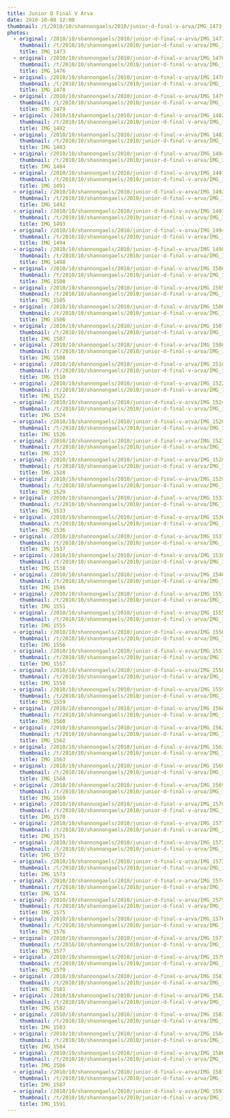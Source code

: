 ```yaml
---
title: Junior D Final V Arva
date: 2010-10-08 12:00
thumbnail: /t/2010/10/shannongaels/2010/junior-d-final-v-arva/IMG_1473.jpg
photos:
  - original: /2010/10/shannongaels/2010/junior-d-final-v-arva/IMG_1473.jpg
    thumbnail: /t/2010/10/shannongaels/2010/junior-d-final-v-arva/IMG_1473.jpg
    title: IMG_1473
  - original: /2010/10/shannongaels/2010/junior-d-final-v-arva/IMG_1476.jpg
    thumbnail: /t/2010/10/shannongaels/2010/junior-d-final-v-arva/IMG_1476.jpg
    title: IMG_1476
  - original: /2010/10/shannongaels/2010/junior-d-final-v-arva/IMG_1478.jpg
    thumbnail: /t/2010/10/shannongaels/2010/junior-d-final-v-arva/IMG_1478.jpg
    title: IMG_1478
  - original: /2010/10/shannongaels/2010/junior-d-final-v-arva/IMG_1479.jpg
    thumbnail: /t/2010/10/shannongaels/2010/junior-d-final-v-arva/IMG_1479.jpg
    title: IMG_1479
  - original: /2010/10/shannongaels/2010/junior-d-final-v-arva/IMG_1482.jpg
    thumbnail: /t/2010/10/shannongaels/2010/junior-d-final-v-arva/IMG_1482.jpg
    title: IMG_1482
  - original: /2010/10/shannongaels/2010/junior-d-final-v-arva/IMG_1483.jpg
    thumbnail: /t/2010/10/shannongaels/2010/junior-d-final-v-arva/IMG_1483.jpg
    title: IMG_1483
  - original: /2010/10/shannongaels/2010/junior-d-final-v-arva/IMG_1484.jpg
    thumbnail: /t/2010/10/shannongaels/2010/junior-d-final-v-arva/IMG_1484.jpg
    title: IMG_1484
  - original: /2010/10/shannongaels/2010/junior-d-final-v-arva/IMG_1491.jpg
    thumbnail: /t/2010/10/shannongaels/2010/junior-d-final-v-arva/IMG_1491.jpg
    title: IMG_1491
  - original: /2010/10/shannongaels/2010/junior-d-final-v-arva/IMG_1492.jpg
    thumbnail: /t/2010/10/shannongaels/2010/junior-d-final-v-arva/IMG_1492.jpg
    title: IMG_1492
  - original: /2010/10/shannongaels/2010/junior-d-final-v-arva/IMG_1493.jpg
    thumbnail: /t/2010/10/shannongaels/2010/junior-d-final-v-arva/IMG_1493.jpg
    title: IMG_1493
  - original: /2010/10/shannongaels/2010/junior-d-final-v-arva/IMG_1494.jpg
    thumbnail: /t/2010/10/shannongaels/2010/junior-d-final-v-arva/IMG_1494.jpg
    title: IMG_1494
  - original: /2010/10/shannongaels/2010/junior-d-final-v-arva/IMG_1498.jpg
    thumbnail: /t/2010/10/shannongaels/2010/junior-d-final-v-arva/IMG_1498.jpg
    title: IMG_1498
  - original: /2010/10/shannongaels/2010/junior-d-final-v-arva/IMG_1500.jpg
    thumbnail: /t/2010/10/shannongaels/2010/junior-d-final-v-arva/IMG_1500.jpg
    title: IMG_1500
  - original: /2010/10/shannongaels/2010/junior-d-final-v-arva/IMG_1505.jpg
    thumbnail: /t/2010/10/shannongaels/2010/junior-d-final-v-arva/IMG_1505.jpg
    title: IMG_1505
  - original: /2010/10/shannongaels/2010/junior-d-final-v-arva/IMG_1506.jpg
    thumbnail: /t/2010/10/shannongaels/2010/junior-d-final-v-arva/IMG_1506.jpg
    title: IMG_1506
  - original: /2010/10/shannongaels/2010/junior-d-final-v-arva/IMG_1507.jpg
    thumbnail: /t/2010/10/shannongaels/2010/junior-d-final-v-arva/IMG_1507.jpg
    title: IMG_1507
  - original: /2010/10/shannongaels/2010/junior-d-final-v-arva/IMG_1508.jpg
    thumbnail: /t/2010/10/shannongaels/2010/junior-d-final-v-arva/IMG_1508.jpg
    title: IMG_1508
  - original: /2010/10/shannongaels/2010/junior-d-final-v-arva/IMG_1510.jpg
    thumbnail: /t/2010/10/shannongaels/2010/junior-d-final-v-arva/IMG_1510.jpg
    title: IMG_1510
  - original: /2010/10/shannongaels/2010/junior-d-final-v-arva/IMG_1522.jpg
    thumbnail: /t/2010/10/shannongaels/2010/junior-d-final-v-arva/IMG_1522.jpg
    title: IMG_1522
  - original: /2010/10/shannongaels/2010/junior-d-final-v-arva/IMG_1524.jpg
    thumbnail: /t/2010/10/shannongaels/2010/junior-d-final-v-arva/IMG_1524.jpg
    title: IMG_1524
  - original: /2010/10/shannongaels/2010/junior-d-final-v-arva/IMG_1526.jpg
    thumbnail: /t/2010/10/shannongaels/2010/junior-d-final-v-arva/IMG_1526.jpg
    title: IMG_1526
  - original: /2010/10/shannongaels/2010/junior-d-final-v-arva/IMG_1527.jpg
    thumbnail: /t/2010/10/shannongaels/2010/junior-d-final-v-arva/IMG_1527.jpg
    title: IMG_1527
  - original: /2010/10/shannongaels/2010/junior-d-final-v-arva/IMG_1528.jpg
    thumbnail: /t/2010/10/shannongaels/2010/junior-d-final-v-arva/IMG_1528.jpg
    title: IMG_1528
  - original: /2010/10/shannongaels/2010/junior-d-final-v-arva/IMG_1529.jpg
    thumbnail: /t/2010/10/shannongaels/2010/junior-d-final-v-arva/IMG_1529.jpg
    title: IMG_1529
  - original: /2010/10/shannongaels/2010/junior-d-final-v-arva/IMG_1533.jpg
    thumbnail: /t/2010/10/shannongaels/2010/junior-d-final-v-arva/IMG_1533.jpg
    title: IMG_1533
  - original: /2010/10/shannongaels/2010/junior-d-final-v-arva/IMG_1536.jpg
    thumbnail: /t/2010/10/shannongaels/2010/junior-d-final-v-arva/IMG_1536.jpg
    title: IMG_1536
  - original: /2010/10/shannongaels/2010/junior-d-final-v-arva/IMG_1537.jpg
    thumbnail: /t/2010/10/shannongaels/2010/junior-d-final-v-arva/IMG_1537.jpg
    title: IMG_1537
  - original: /2010/10/shannongaels/2010/junior-d-final-v-arva/IMG_1538.jpg
    thumbnail: /t/2010/10/shannongaels/2010/junior-d-final-v-arva/IMG_1538.jpg
    title: IMG_1538
  - original: /2010/10/shannongaels/2010/junior-d-final-v-arva/IMG_1546.jpg
    thumbnail: /t/2010/10/shannongaels/2010/junior-d-final-v-arva/IMG_1546.jpg
    title: IMG_1546
  - original: /2010/10/shannongaels/2010/junior-d-final-v-arva/IMG_1551.jpg
    thumbnail: /t/2010/10/shannongaels/2010/junior-d-final-v-arva/IMG_1551.jpg
    title: IMG_1551
  - original: /2010/10/shannongaels/2010/junior-d-final-v-arva/IMG_1555.jpg
    thumbnail: /t/2010/10/shannongaels/2010/junior-d-final-v-arva/IMG_1555.jpg
    title: IMG_1555
  - original: /2010/10/shannongaels/2010/junior-d-final-v-arva/IMG_1556.jpg
    thumbnail: /t/2010/10/shannongaels/2010/junior-d-final-v-arva/IMG_1556.jpg
    title: IMG_1556
  - original: /2010/10/shannongaels/2010/junior-d-final-v-arva/IMG_1557.jpg
    thumbnail: /t/2010/10/shannongaels/2010/junior-d-final-v-arva/IMG_1557.jpg
    title: IMG_1557
  - original: /2010/10/shannongaels/2010/junior-d-final-v-arva/IMG_1558.jpg
    thumbnail: /t/2010/10/shannongaels/2010/junior-d-final-v-arva/IMG_1558.jpg
    title: IMG_1558
  - original: /2010/10/shannongaels/2010/junior-d-final-v-arva/IMG_1559.jpg
    thumbnail: /t/2010/10/shannongaels/2010/junior-d-final-v-arva/IMG_1559.jpg
    title: IMG_1559
  - original: /2010/10/shannongaels/2010/junior-d-final-v-arva/IMG_1560.jpg
    thumbnail: /t/2010/10/shannongaels/2010/junior-d-final-v-arva/IMG_1560.jpg
    title: IMG_1560
  - original: /2010/10/shannongaels/2010/junior-d-final-v-arva/IMG_1562.jpg
    thumbnail: /t/2010/10/shannongaels/2010/junior-d-final-v-arva/IMG_1562.jpg
    title: IMG_1562
  - original: /2010/10/shannongaels/2010/junior-d-final-v-arva/IMG_1563.jpg
    thumbnail: /t/2010/10/shannongaels/2010/junior-d-final-v-arva/IMG_1563.jpg
    title: IMG_1563
  - original: /2010/10/shannongaels/2010/junior-d-final-v-arva/IMG_1568.jpg
    thumbnail: /t/2010/10/shannongaels/2010/junior-d-final-v-arva/IMG_1568.jpg
    title: IMG_1568
  - original: /2010/10/shannongaels/2010/junior-d-final-v-arva/IMG_1569.jpg
    thumbnail: /t/2010/10/shannongaels/2010/junior-d-final-v-arva/IMG_1569.jpg
    title: IMG_1569
  - original: /2010/10/shannongaels/2010/junior-d-final-v-arva/IMG_1570.jpg
    thumbnail: /t/2010/10/shannongaels/2010/junior-d-final-v-arva/IMG_1570.jpg
    title: IMG_1570
  - original: /2010/10/shannongaels/2010/junior-d-final-v-arva/IMG_1571.jpg
    thumbnail: /t/2010/10/shannongaels/2010/junior-d-final-v-arva/IMG_1571.jpg
    title: IMG_1571
  - original: /2010/10/shannongaels/2010/junior-d-final-v-arva/IMG_1572.jpg
    thumbnail: /t/2010/10/shannongaels/2010/junior-d-final-v-arva/IMG_1572.jpg
    title: IMG_1572
  - original: /2010/10/shannongaels/2010/junior-d-final-v-arva/IMG_1573.jpg
    thumbnail: /t/2010/10/shannongaels/2010/junior-d-final-v-arva/IMG_1573.jpg
    title: IMG_1573
  - original: /2010/10/shannongaels/2010/junior-d-final-v-arva/IMG_1574.jpg
    thumbnail: /t/2010/10/shannongaels/2010/junior-d-final-v-arva/IMG_1574.jpg
    title: IMG_1574
  - original: /2010/10/shannongaels/2010/junior-d-final-v-arva/IMG_1575.jpg
    thumbnail: /t/2010/10/shannongaels/2010/junior-d-final-v-arva/IMG_1575.jpg
    title: IMG_1575
  - original: /2010/10/shannongaels/2010/junior-d-final-v-arva/IMG_1576.jpg
    thumbnail: /t/2010/10/shannongaels/2010/junior-d-final-v-arva/IMG_1576.jpg
    title: IMG_1576
  - original: /2010/10/shannongaels/2010/junior-d-final-v-arva/IMG_1577.jpg
    thumbnail: /t/2010/10/shannongaels/2010/junior-d-final-v-arva/IMG_1577.jpg
    title: IMG_1577
  - original: /2010/10/shannongaels/2010/junior-d-final-v-arva/IMG_1579.jpg
    thumbnail: /t/2010/10/shannongaels/2010/junior-d-final-v-arva/IMG_1579.jpg
    title: IMG_1579
  - original: /2010/10/shannongaels/2010/junior-d-final-v-arva/IMG_1581.jpg
    thumbnail: /t/2010/10/shannongaels/2010/junior-d-final-v-arva/IMG_1581.jpg
    title: IMG_1581
  - original: /2010/10/shannongaels/2010/junior-d-final-v-arva/IMG_1582.jpg
    thumbnail: /t/2010/10/shannongaels/2010/junior-d-final-v-arva/IMG_1582.jpg
    title: IMG_1582
  - original: /2010/10/shannongaels/2010/junior-d-final-v-arva/IMG_1583.jpg
    thumbnail: /t/2010/10/shannongaels/2010/junior-d-final-v-arva/IMG_1583.jpg
    title: IMG_1583
  - original: /2010/10/shannongaels/2010/junior-d-final-v-arva/IMG_1584.jpg
    thumbnail: /t/2010/10/shannongaels/2010/junior-d-final-v-arva/IMG_1584.jpg
    title: IMG_1584
  - original: /2010/10/shannongaels/2010/junior-d-final-v-arva/IMG_1586.jpg
    thumbnail: /t/2010/10/shannongaels/2010/junior-d-final-v-arva/IMG_1586.jpg
    title: IMG_1586
  - original: /2010/10/shannongaels/2010/junior-d-final-v-arva/IMG_1587.jpg
    thumbnail: /t/2010/10/shannongaels/2010/junior-d-final-v-arva/IMG_1587.jpg
    title: IMG_1587
  - original: /2010/10/shannongaels/2010/junior-d-final-v-arva/IMG_1591.jpg
    thumbnail: /t/2010/10/shannongaels/2010/junior-d-final-v-arva/IMG_1591.jpg
    title: IMG_1591
---
```


